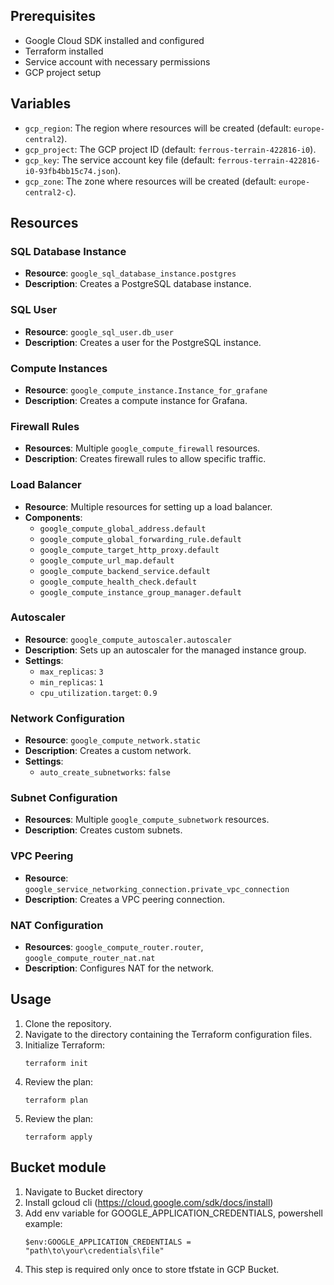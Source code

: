 ## Prerequisites

- Google Cloud SDK installed and configured
- Terraform installed
- Service account with necessary permissions
- GCP project setup

## Variables

- `gcp_region`: The region where resources will be created (default: `europe-central2`).
- `gcp_project`: The GCP project ID (default: `ferrous-terrain-422816-i0`).
- `gcp_key`: The service account key file (default: `ferrous-terrain-422816-i0-93fb4bb15c74.json`).
- `gcp_zone`: The zone where resources will be created (default: `europe-central2-c`).

## Resources

### SQL Database Instance

- **Resource**: `google_sql_database_instance.postgres`
- **Description**: Creates a PostgreSQL database instance.


### SQL User

- **Resource**: `google_sql_user.db_user`
- **Description**: Creates a user for the PostgreSQL instance.

### Compute Instances

- **Resource**: `google_compute_instance.Instance_for_grafane`
- **Description**: Creates a compute instance for Grafana.

### Firewall Rules

- **Resources**: Multiple `google_compute_firewall` resources.
- **Description**: Creates firewall rules to allow specific traffic.


### Load Balancer

- **Resource**: Multiple resources for setting up a load balancer.
- **Components**:
  - `google_compute_global_address.default`
  - `google_compute_global_forwarding_rule.default`
  - `google_compute_target_http_proxy.default`
  - `google_compute_url_map.default`
  - `google_compute_backend_service.default`
  - `google_compute_health_check.default`
  - `google_compute_instance_group_manager.default`

### Autoscaler

- **Resource**: `google_compute_autoscaler.autoscaler`
- **Description**: Sets up an autoscaler for the managed instance group.
- **Settings**:
  - `max_replicas`: `3`
  - `min_replicas`: `1`
  - `cpu_utilization.target`: `0.9`

### Network Configuration

- **Resource**: `google_compute_network.static`
- **Description**: Creates a custom network.
- **Settings**:
  - `auto_create_subnetworks`: `false`

### Subnet Configuration

- **Resources**: Multiple `google_compute_subnetwork` resources.
- **Description**: Creates custom subnets.


### VPC Peering

- **Resource**: `google_service_networking_connection.private_vpc_connection`
- **Description**: Creates a VPC peering connection.

### NAT Configuration

- **Resources**: `google_compute_router.router`, `google_compute_router_nat.nat`
- **Description**: Configures NAT for the network.


## Usage

1. Clone the repository.
2. Navigate to the directory containing the Terraform configuration files.
3. Initialize Terraform:
   ```console
   terraform init
   ```
4. Review the plan:
   ```console
   terraform plan
   ```
5. Review the plan:
   ```console
   terraform apply
   ```

## Bucket module

1. Navigate to Bucket directory
2. Install gcloud cli (https://cloud.google.com/sdk/docs/install)
3. Add env variable for GOOGLE_APPLICATION_CREDENTIALS, powershell example:
    ```
    $env:GOOGLE_APPLICATION_CREDENTIALS = "path\to\your\credentials\file"
    ```
4. This step is required only once to store tfstate in GCP Bucket.